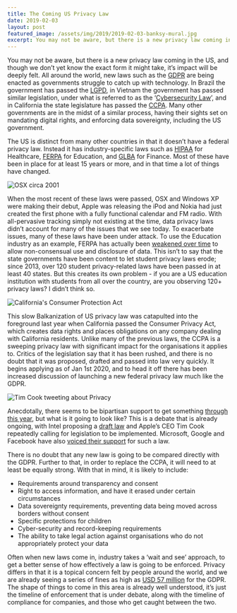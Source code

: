 ```yaml
---
title: The Coming US Privacy Law
date: 2019-02-03
layout: post
featured_image: /assets/img/2019/2019-02-03-banksy-mural.jpg
excerpt: You may not be aware, but there is a new privacy law coming in the US, and though we don’t yet know the exact form it might take, it’s impact will be deeply felt. All around the world, new laws such as the GDPR are being enacted as governments struggle to catch up with technology. In Brazil the government has passed the LGPD, in Vietnam the government has passed similar legislation, under what is referred to as the ‘Cybersecurity Law’, and in California the state legislature has passed the CCPA. Many other governments are in the midst of a similar process, having their sights set on mandating digital rights, and enforcing data sovereignty, including the US government.
---
```


You may not be aware, but there is a new privacy law coming in the US, and though we don’t yet know the exact form it might take, it’s impact will be deeply felt. All around the world, new laws such as the [GDPR](https://eugdpr.org/) are being enacted as governments struggle to catch up with technology. In Brazil the government has passed the [LGPD](https://www.onetrust.com/what-is-the-brazil-general-data-protection-law-lgpd/), in Vietnam the government has passed similar legislation, under what is referred to as the ‘[Cybersecurity Law](https://globalcompliancenews.com/vietnam-law-cybersecurity-20180702/)’, and in California the state legislature has passed the [CCPA](https://leginfo.legislature.ca.gov/faces/billTextClient.xhtml?bill_id=201720180AB375). Many other governments are in the midst of a similar process, having their sights set on mandating digital rights, and enforcing data sovereignty, including the US government.

The US is distinct from many other countries in that it doesn’t have a federal privacy law. Instead it has industry-specific laws such as [HIPAA](https://www.hhs.gov/hipaa/index.html) for Healthcare, [FERPA](https://www2.ed.gov/policy/gen/guid/fpco/ferpa/index.html) for Education, and [GLBA](https://www.fdic.gov/regulations/compliance/manual/8/viii-1.1.pdf) for Finance. Most of these have been in place for at least 15 years or more, and in that time a lot of things have changed.

![OSX circa 2001]({{site.baseurl}}/assets/img/2019/2019-02-03-osx.jpg)

When the most recent of these laws were passed, OSX and Windows XP were making their debut, Apple was releasing the iPod and Nokia had just created the first phone with a fully functional calendar and FM radio. With all-pervasive tracking simply not existing at the time, data privacy laws didn’t account for many of the issues that we see today. To exacerbate issues, many of these laws have been under attack. To use the Education industry as an example, FERPA has actually been [weakened over time](https://www.studentprivacymatters.org/wp-content/uploads/2019/01/The-2019-State-Student-Privacy-Report-Card.pdf) to allow non-consensual use and disclosure of data. This isn’t to say that the state governments have been content to let student privacy laws erode; since 2013, over 120 student privacy-related laws have been passed in at least 40 states. But this creates its own problem - if you are a US education institution with students from all over the country, are you observing 120+ privacy laws? I didn’t think so.

![California's Consumer Protection Act]({{site.baseurl}}/assets/img/2019/2019-02-03-ccpa.jpg)

This slow Balkanization of US privacy law was catapulted into the foreground last year when California passed the Consumer Privacy Act, which creates data rights and places obligations on any company dealing with California residents. Unlike many of the previous laws, the CCPA is a sweeping privacy law with significant impact for the organisations it applies to. Critics of the legislation say that it has been rushed, and there is no doubt that it was proposed, drafted and passed into law very quickly. It begins applying as of Jan 1st 2020, and to head it off there has been increased discussion of launching a new federal privacy law much like the GDPR.

![Tim Cook tweeting about Privacy]({{site.baseurl}}/assets/img/2019/2019-02-03-timcook.jpg)

Anecdotally, there seems to be bipartisan support to get something [through this year](https://9to5mac.com/2018/11/28/us-privacy-law/), but what is it going to look like? This is a debate that is already ongoing, with Intel proposing a [draft law](https://usprivacybill.intel.com/) and Apple’s CEO Tim Cook repeatedly calling for legislation to be implemented. Microsoft, Google and Facebook have also [voiced their support](https://iapp.org/news/a/us-federal-privacy-law-apple-google-facebook-microsoft-all-hope-so/) for such a law.

There is no doubt that any new law is going to be compared directly with the GDPR. Further to that, in order to replace the CCPA, it will need to at least be equally strong. With that in mind, it is likely to include:

* Requirements around transparency and consent
* Right to access information, and have it erased under certain circumstances
* Data sovereignty requirements, preventing data being moved across borders without consent
* Specific protections for children
* Cyber-security and record-keeping requirements
* The ability to take legal action against organisations who do not appropriately protect your data

Often when new laws come in, industry takes a ‘wait and see’ approach, to get a better sense of how effectively a law is going to be enforced. Privacy differs in that it is a topical concern felt by people around the world, and we are already seeing a series of fines as high as [USD 57 million](https://mashable.com/article/google-gdpr-fine-57-million/) for the GDPR. The shape of things to come in this area is already well understood, it’s just the timeline of enforcement that is under debate, along with the timeline of compliance for companies, and those who get caught between the two.
